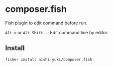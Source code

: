 # composer.fish
Fish plugin to edit command before run.

`Alt->` or `Alt-Shift-.`: Edit command line by editor.  

## Install
```fish
fisher install nishi-yuki/composer.fish
```